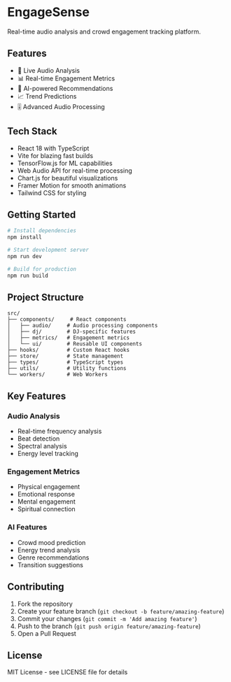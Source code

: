 # EngageSense

Real-time audio analysis and crowd engagement tracking platform.

## Features

- 🎵 Live Audio Analysis
- 📊 Real-time Engagement Metrics
- 🧠 AI-powered Recommendations
- 📈 Trend Predictions
- 🎚️ Advanced Audio Processing

## Tech Stack

- React 18 with TypeScript
- Vite for blazing fast builds
- TensorFlow.js for ML capabilities
- Web Audio API for real-time processing
- Chart.js for beautiful visualizations
- Framer Motion for smooth animations
- Tailwind CSS for styling

## Getting Started

```bash
# Install dependencies
npm install

# Start development server
npm run dev

# Build for production
npm run build
```

## Project Structure

```
src/
├── components/     # React components
│   ├── audio/     # Audio processing components
│   ├── dj/        # DJ-specific features
│   ├── metrics/   # Engagement metrics
│   └── ui/        # Reusable UI components
├── hooks/         # Custom React hooks
├── store/         # State management
├── types/         # TypeScript types
├── utils/         # Utility functions
└── workers/       # Web Workers
```

## Key Features

### Audio Analysis
- Real-time frequency analysis
- Beat detection
- Spectral analysis
- Energy level tracking

### Engagement Metrics
- Physical engagement
- Emotional response
- Mental engagement
- Spiritual connection

### AI Features
- Crowd mood prediction
- Energy trend analysis
- Genre recommendations
- Transition suggestions

## Contributing

1. Fork the repository
2. Create your feature branch (`git checkout -b feature/amazing-feature`)
3. Commit your changes (`git commit -m 'Add amazing feature'`)
4. Push to the branch (`git push origin feature/amazing-feature`)
5. Open a Pull Request

## License

MIT License - see LICENSE file for details